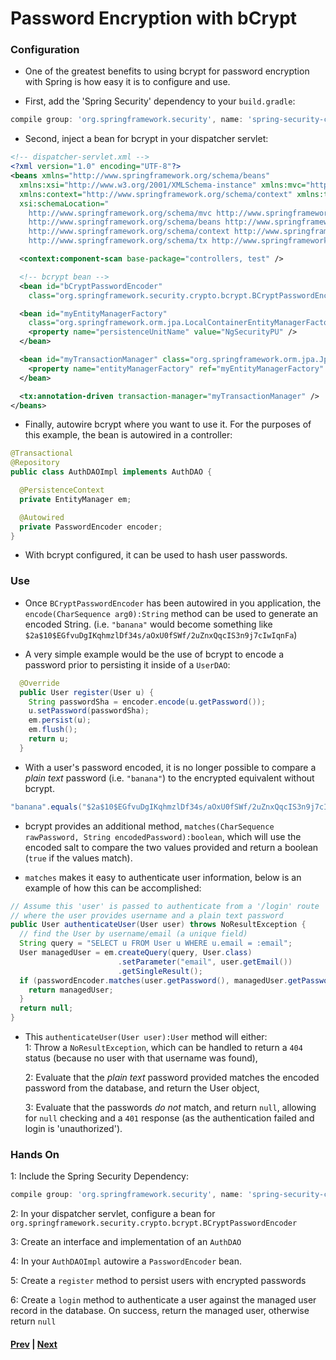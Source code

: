# Password Encryption with bCrypt

### Configuration
* One of the greatest benefits to using bcrypt for password encryption with Spring is how easy it is to configure and use.  

* First, add the 'Spring Security' dependency to your `build.gradle`:  

```groovy
compile group: 'org.springframework.security', name: 'spring-security-core', version: '4.1.2.RELEASE'

```

* Second, inject a bean for bcrypt in your dispatcher servlet:  

```xml
<!-- dispatcher-servlet.xml -->
<?xml version="1.0" encoding="UTF-8"?>
<beans xmlns="http://www.springframework.org/schema/beans"
  xmlns:xsi="http://www.w3.org/2001/XMLSchema-instance" xmlns:mvc="http://www.springframework.org/schema/mvc"
  xmlns:context="http://www.springframework.org/schema/context" xmlns:tx="http://www.springframework.org/schema/tx"
  xsi:schemaLocation="
    http://www.springframework.org/schema/mvc http://www.springframework.org/schema/mvc/spring-mvc-4.2.xsd
    http://www.springframework.org/schema/beans http://www.springframework.org/schema/beans/spring-beans-4.2.xsd
    http://www.springframework.org/schema/context http://www.springframework.org/schema/context/spring-context-4.2.xsd
    http://www.springframework.org/schema/tx http://www.springframework.org/schema/tx/spring-tx-4.2.xsd">

  <context:component-scan base-package="controllers, test" />

  <!-- bcrypt bean -->
  <bean id="bCryptPasswordEncoder"
    class="org.springframework.security.crypto.bcrypt.BCryptPasswordEncoder" />

  <bean id="myEntityManagerFactory"
    class="org.springframework.orm.jpa.LocalContainerEntityManagerFactoryBean">
    <property name="persistenceUnitName" value="NgSecurityPU" />
  </bean>

  <bean id="myTransactionManager" class="org.springframework.orm.jpa.JpaTransactionManager">
    <property name="entityManagerFactory" ref="myEntityManagerFactory" />
  </bean>

  <tx:annotation-driven transaction-manager="myTransactionManager" />
</beans>
```  

* Finally, autowire bcrypt where you want to use it. For the purposes of this example, the bean is autowired in a controller:

```java
@Transactional
@Repository
public class AuthDAOImpl implements AuthDAO {

  @PersistenceContext
  private EntityManager em;

  @Autowired
  private PasswordEncoder encoder;
}
```

* With bcrypt configured, it can be used to hash user passwords.  

### Use
* Once `BCryptPasswordEncoder` has been autowired in you application, the `encode(CharSequence arg0):String` method can be used to generate an encoded String. (i.e. `"banana"` would become something like `$2a$10$EGfvuDgIKqhmzlDf34s/aOxU0fSWf/2uZnxQqcIS3n9j7cIwIqnFa`)

* A very simple example would be the use of bcrypt to encode a password prior to persisting it inside of a `UserDAO`:

```java
  @Override
  public User register(User u) {
    String passwordSha = encoder.encode(u.getPassword());
    u.setPassword(passwordSha);
    em.persist(u);
    em.flush();
    return u;
  }
```

* With a user's password encoded, it is no longer possible to compare a *plain text* password (i.e. `"banana"`) to the encrypted equivalent without bcrypt.  

```java
"banana".equals("$2a$10$EGfvuDgIKqhmzlDf34s/aOxU0fSWf/2uZnxQqcIS3n9j7cIwIqnFa"); // false
```

* bcrypt provides an additional method, `matches(CharSequence rawPassword, String encodedPassword):boolean`, which will use the encoded salt to compare the two values provided and return a boolean (`true` if the values match).

* `matches` makes it easy to authenticate user information, below is an example of how this can be accomplished:  

```java
// Assume this 'user' is passed to authenticate from a '/login' route
// where the user provides username and a plain text password
public User authenticateUser(User user) throws NoResultException {
  // find the User by username/email (a unique field)
  String query = "SELECT u FROM User u WHERE u.email = :email";
  User managedUser = em.createQuery(query, User.class)
                        .setParameter("email", user.getEmail())
                        .getSingleResult();
  if (passwordEncoder.matches(user.getPassword(), managedUser.getPassword())) {
    return managedUser;
  }
  return null;
}
```

* This `authenticateUser(User user):User` method will either:  
  1: Throw a `NoResultException`, which can be handled to return a `404` status (because no user with that username was found),  

  2: Evaluate that the *plain text* password provided matches the encoded password from the database, and return the User object,  

  3: Evaluate that the passwords _do not_ match, and return `null`, allowing for `null` checking and a `401` response (as the authentication failed and login is 'unauthorized').

### Hands On


1: Include the Spring Security Dependency:

```groovy
compile group: 'org.springframework.security', name: 'spring-security-core', version: '4.1.2.RELEASE'
```

2: In your dispatcher servlet, configure a bean for `org.springframework.security.crypto.bcrypt.BCryptPasswordEncoder`

3: Create an interface and implementation of an `AuthDAO`

4: In your `AuthDAOImpl` autowire a `PasswordEncoder` bean.

5: Create a `register` method to persist users with encrypted passwords

6: Create a `login` method to authenticate a user against the managed user record in the database. On success, return the managed user, otherwise return `null`

#### [Prev](user-authentication.md) | [Next](spring-session.md)
